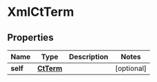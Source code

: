 

# XmlCtTerm


## Properties

Name | Type | Description | Notes
------------ | ------------- | ------------- | -------------
**self** | [**CtTerm**](CtTerm.md) |  |  [optional]



